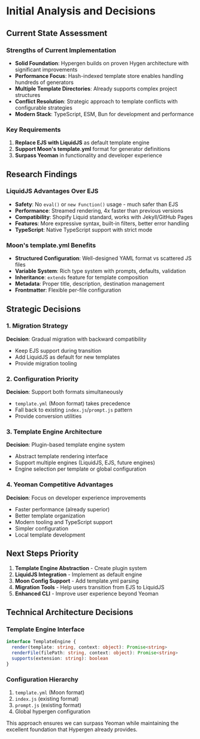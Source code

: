 # Initial Analysis and Decisions

## Current State Assessment

### Strengths of Current Implementation
- **Solid Foundation**: Hypergen builds on proven Hygen architecture with significant improvements
- **Performance Focus**: Hash-indexed template store enables handling hundreds of generators
- **Multiple Template Directories**: Already supports complex project structures
- **Conflict Resolution**: Strategic approach to template conflicts with configurable strategies
- **Modern Stack**: TypeScript, ESM, Bun for development and performance

### Key Requirements
1. **Replace EJS with LiquidJS** as default template engine
2. **Support Moon's template.yml** format for generator definitions
3. **Surpass Yeoman** in functionality and developer experience

## Research Findings

### LiquidJS Advantages Over EJS
- **Safety**: No `eval()` or `new Function()` usage - much safer than EJS
- **Performance**: Streamed rendering, 4x faster than previous versions
- **Compatibility**: Shopify Liquid standard, works with Jekyll/GitHub Pages
- **Features**: More expressive syntax, built-in filters, better error handling
- **TypeScript**: Native TypeScript support with strict mode

### Moon's template.yml Benefits
- **Structured Configuration**: Well-designed YAML format vs scattered JS files
- **Variable System**: Rich type system with prompts, defaults, validation
- **Inheritance**: `extends` feature for template composition
- **Metadata**: Proper title, description, destination management
- **Frontmatter**: Flexible per-file configuration

## Strategic Decisions

### 1. Migration Strategy
**Decision**: Gradual migration with backward compatibility
- Keep EJS support during transition
- Add LiquidJS as default for new templates
- Provide migration tooling

### 2. Configuration Priority
**Decision**: Support both formats simultaneously
- `template.yml` (Moon format) takes precedence
- Fall back to existing `index.js`/`prompt.js` pattern
- Provide conversion utilities

### 3. Template Engine Architecture
**Decision**: Plugin-based template engine system
- Abstract template rendering interface
- Support multiple engines (LiquidJS, EJS, future engines)
- Engine selection per template or global configuration

### 4. Yeoman Competitive Advantages
**Decision**: Focus on developer experience improvements
- Faster performance (already superior)
- Better template organization
- Modern tooling and TypeScript support
- Simpler configuration
- Local template development

## Next Steps Priority

1. **Template Engine Abstraction** - Create plugin system
2. **LiquidJS Integration** - Implement as default engine
3. **Moon Config Support** - Add template.yml parsing
4. **Migration Tools** - Help users transition from EJS to LiquidJS
5. **Enhanced CLI** - Improve user experience beyond Yeoman

## Technical Architecture Decisions

### Template Engine Interface
```typescript
interface TemplateEngine {
  render(template: string, context: object): Promise<string>
  renderFile(filePath: string, context: object): Promise<string>
  supports(extension: string): boolean
}
```

### Configuration Hierarchy
1. `template.yml` (Moon format)
2. `index.js` (existing format)
3. `prompt.js` (existing format)
4. Global hypergen configuration

This approach ensures we can surpass Yeoman while maintaining the excellent foundation that Hypergen already provides.